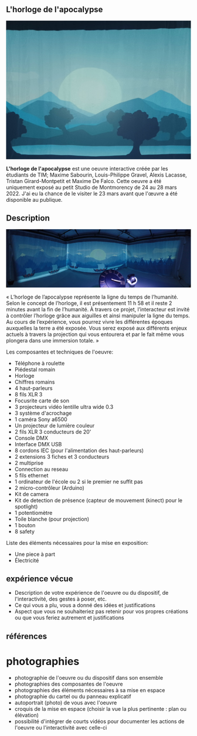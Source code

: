 ## L'horloge de l'apocalypse
![projection_bleu](/moebius_horloge/medias/projection_bleu.jpg)

__L'horloge de l'apocalypse__ est une oeuvre interactive créée par les étudiants de TIM; Maxime Sabourin, Louis-Philippe Gravel, Alexis Lacasse, Tristan Girard-Montpetit et Maxime De Falco. Cette oeuvre a été uniquement exposé au petit Studio de Montmorency de 24 au 28 mars 2022. J'ai eu la chance de le visiter le 23 mars avant que l'œuvre a été disponible au publique.

## Description

![installation](/moebius_horloge/medias/installation.jpg)

« L’horloge de l’apocalypse représente la ligne du temps de l’humanité. Selon le concept de l’horloge, il est présentement 11 h 58 et il reste 2 minutes avant la fin de l’humanité. À travers ce projet, l’interacteur est invité à contrôler l’horloge grâce aux aiguilles et ainsi manipuler la ligne du temps. Au cours de l’expérience, vous pourrez vivre les différentes époques auxquelles la terre a été exposée. Vous serez exposé aux différents enjeux actuels à travers la projection qui vous entourera et par le fait même vous plongera dans une immersion totale. » 



Les composantes et techniques de l'oeuvre:

- Téléphone à roulette
- Piédestal romain
- Horloge
- Chiffres romains
- 4 haut-parleurs
- 8 fils XLR 3
- Focusrite carte de son
- 3 projecteurs vidéo lentille ultra wide 0.3
- 3 système d'acrochage
- 1 caméra Sony a6500
- Un projecteur de lumière couleur
- 2 fils XLR 3 conducteurs de 20'
- Console DMX
- Interface DMX USB
- 8 cordons IEC (pour l'alimentation des haut-parleurs)
- 2 extensions 3 fiches et 3 conducteurs
- 2 multiprise
- Connection au reseau
- 5 fils ethernet
- 1 ordinateur de l'école ou 2 si le premier ne suffit pas
- 2 micro-contrôleur (Arduino)
- Kit de camera
- Kit de detection de présence (capteur de mouvement (kinect) pour le spotlight)
- 1 potentiomètre
- Toile blanche (pour projection)
- 1 bouton
- 8 safety


Liste des éléments nécessaires pour la mise en exposition:

- Une piece à part
- Électricité


## expérience vécue
- Description de votre expérience de l'oeuvre ou du dispositif, de l'interactivité, des gestes à poser, etc.
-  Ce qui vous a plu, vous a donné des idées et justifications
-  Aspect que vous ne souhaiteriez pas retenir pour vos propres créations ou que vous feriez autrement et justifications

## références

# photographies
- photographie de l'oeuvre ou du dispositif dans son ensemble
- photographies des composantes de l'oeuvre
- photographies des éléments nécessaires à sa mise en espace
- photographie du cartel ou du panneau explicatif
- autoportrait (photo) de vous avec l'oeuvre
- croquis de la mise en espace (choisir la vue la plus pertinente : plan ou élévation)
- possibilité d'intégrer de courts vidéos pour documenter les actions de l'oeuvre ou l'interactivité avec celle-ci

